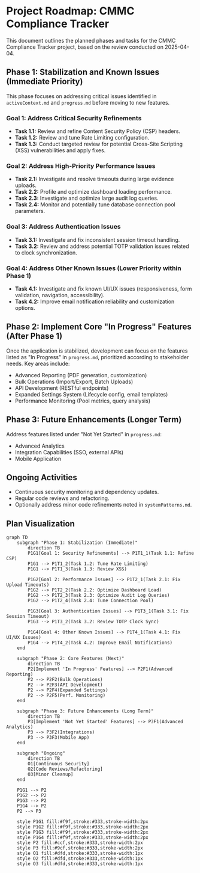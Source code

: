 # Project Roadmap: CMMC Compliance Tracker

This document outlines the planned phases and tasks for the CMMC Compliance Tracker project, based on the review conducted on 2025-04-04.

## Phase 1: Stabilization and Known Issues (Immediate Priority)

This phase focuses on addressing critical issues identified in `activeContext.md` and `progress.md` before moving to new features.

### Goal 1: Address Critical Security Refinements
*   **Task 1.1:** Review and refine Content Security Policy (CSP) headers.
*   **Task 1.2:** Review and tune Rate Limiting configuration.
*   **Task 1.3:** Conduct targeted review for potential Cross-Site Scripting (XSS) vulnerabilities and apply fixes.

### Goal 2: Address High-Priority Performance Issues
*   **Task 2.1:** Investigate and resolve timeouts during large evidence uploads.
*   **Task 2.2:** Profile and optimize dashboard loading performance.
*   **Task 2.3:** Investigate and optimize large audit log queries.
*   **Task 2.4:** Monitor and potentially tune database connection pool parameters.

### Goal 3: Address Authentication Issues
*   **Task 3.1:** Investigate and fix inconsistent session timeout handling.
*   **Task 3.2:** Review and address potential TOTP validation issues related to clock synchronization.

### Goal 4: Address Other Known Issues (Lower Priority within Phase 1)
*   **Task 4.1:** Investigate and fix known UI/UX issues (responsiveness, form validation, navigation, accessibility).
*   **Task 4.2:** Improve email notification reliability and customization options.

## Phase 2: Implement Core "In Progress" Features (After Phase 1)

Once the application is stabilized, development can focus on the features listed as "In Progress" in `progress.md`, prioritized according to stakeholder needs. Key areas include:

*   Advanced Reporting (PDF generation, customization)
*   Bulk Operations (Import/Export, Batch Uploads)
*   API Development (RESTful endpoints)
*   Expanded Settings System (Lifecycle config, email templates)
*   Performance Monitoring (Pool metrics, query analysis)

## Phase 3: Future Enhancements (Longer Term)

Address features listed under "Not Yet Started" in `progress.md`:

*   Advanced Analytics
*   Integration Capabilities (SSO, external APIs)
*   Mobile Application

## Ongoing Activities

*   Continuous security monitoring and dependency updates.
*   Regular code reviews and refactoring.
*   Optionally address minor code refinements noted in `systemPatterns.md`.

## Plan Visualization

```mermaid
graph TD
    subgraph "Phase 1: Stabilization (Immediate)"
        direction TB
        P1G1[Goal 1: Security Refinements] --> P1T1_1(Task 1.1: Refine CSP)
        P1G1 --> P1T1_2(Task 1.2: Tune Rate Limiting)
        P1G1 --> P1T1_3(Task 1.3: Review XSS)

        P1G2[Goal 2: Performance Issues] --> P1T2_1(Task 2.1: Fix Upload Timeouts)
        P1G2 --> P1T2_2(Task 2.2: Optimize Dashboard Load)
        P1G2 --> P1T2_3(Task 2.3: Optimize Audit Log Queries)
        P1G2 --> P1T2_4(Task 2.4: Tune Connection Pool)

        P1G3[Goal 3: Authentication Issues] --> P1T3_1(Task 3.1: Fix Session Timeout)
        P1G3 --> P1T3_2(Task 3.2: Review TOTP Clock Sync)

        P1G4[Goal 4: Other Known Issues] --> P1T4_1(Task 4.1: Fix UI/UX Issues)
        P1G4 --> P1T4_2(Task 4.2: Improve Email Notifications)
    end

    subgraph "Phase 2: Core Features (Next)"
        direction TB
        P2[Implement 'In Progress' Features] --> P2F1(Advanced Reporting)
        P2 --> P2F2(Bulk Operations)
        P2 --> P2F3(API Development)
        P2 --> P2F4(Expanded Settings)
        P2 --> P2F5(Perf. Monitoring)
    end

    subgraph "Phase 3: Future Enhancements (Long Term)"
        direction TB
        P3[Implement 'Not Yet Started' Features] --> P3F1(Advanced Analytics)
        P3 --> P3F2(Integrations)
        P3 --> P3F3(Mobile App)
    end

    subgraph "Ongoing"
        direction TB
        O1[Continuous Security]
        O2[Code Reviews/Refactoring]
        O3[Minor Cleanup]
    end

    P1G1 --> P2
    P1G2 --> P2
    P1G3 --> P2
    P1G4 --> P2
    P2 --> P3

    style P1G1 fill:#f9f,stroke:#333,stroke-width:2px
    style P1G2 fill:#f9f,stroke:#333,stroke-width:2px
    style P1G3 fill:#f9f,stroke:#333,stroke-width:2px
    style P1G4 fill:#f9f,stroke:#333,stroke-width:2px
    style P2 fill:#ccf,stroke:#333,stroke-width:2px
    style P3 fill:#9cf,stroke:#333,stroke-width:2px
    style O1 fill:#dfd,stroke:#333,stroke-width:1px
    style O2 fill:#dfd,stroke:#333,stroke-width:1px
    style O3 fill:#dfd,stroke:#333,stroke-width:1px